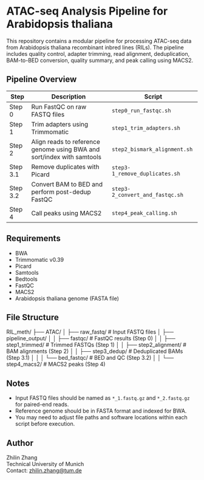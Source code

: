 # ATAC-seq Analysis Pipeline for Arabidopsis thaliana

This repository contains a modular pipeline for processing ATAC-seq data from Arabidopsis thaliana recombinant inbred lines (RILs). The pipeline includes quality control, adapter trimming, read alignment, deduplication, BAM-to-BED conversion, quality summary, and peak calling using MACS2.

## Pipeline Overview

| Step | Description | Script |
|------|-------------|--------|
| Step 0 | Run FastQC on raw FASTQ files | `step0_run_fastqc.sh` |
| Step 1 | Trim adapters using Trimmomatic | `step1_trim_adapters.sh` |
| Step 2 | Align reads to reference genome using BWA and sort/index with samtools | `step2_bismark_alignment.sh` |
| Step 3.1 | Remove duplicates with Picard | `step3-1_remove_duplicates.sh` |
| Step 3.2 | Convert BAM to BED and perform post-dedup FastQC | `step3-2_convert_and_fastqc.sh` |
| Step 4 | Call peaks using MACS2 | `step4_peak_calling.sh` |

## Requirements

- BWA
- Trimmomatic v0.39
- Picard
- Samtools
- Bedtools
- FastQC
- MACS2
- Arabidopsis thaliana genome (FASTA file)

## File Structure

RIL_meth/
├── ATAC/
│ ├── raw_fastq/ # Input FASTQ files
│ ├── pipeline_output/
│ │ ├── fastqc/ # FastQC results (Step 0)
│ │ ├── step1_trimmed/ # Trimmed FASTQs (Step 1)
│ │ ├── step2_alignment/ # BAM alignments (Step 2)
│ │ ├── step3_dedup/ # Deduplicated BAMs (Step 3.1)
│ │ │ └── bed_fastqc/ # BED and QC (Step 3.2)
│ │ └── step4_macs2/ # MACS2 peaks (Step 4)



## Notes

- Input FASTQ files should be named as `*_1.fastq.gz` and `*_2.fastq.gz` for paired-end reads.
- Reference genome should be in FASTA format and indexed for BWA.
- You may need to adjust file paths and software locations within each script before execution.

## Author

Zhilin Zhang  
Technical University of Munich  
Contact: zhilin.zhang@tum.de


